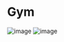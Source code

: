 # Gym
![image](https://user-images.githubusercontent.com/87125938/137135220-c4b499fa-16ec-41ed-b9cc-aeb858a46767.png)
![image](https://user-images.githubusercontent.com/87125938/137135318-2b6ffca1-285b-4cb5-b77f-b62b1331080d.png)
